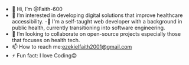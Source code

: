 - 👋 Hi, I’m @Faith-600
- 👀 I’m interested in developing digital solutions that improve healthcare accessibility.
-🌱 I'm a self-taught web developer with a background in public health, currently transitioning into software engineering. 
- 💞️ I’m looking to collaborate on open-source projects especially those that focuses on health tech.
- 📫 How to reach me:ezekielfaith2001@gmail.com
- ⚡ Fun fact: I love Coding😊

 



<!---
Faith-600/Faith-600 is a ✨ special ✨ repository because its `README.md` (this file) appears on your GitHub profile.
You can click the Preview link to take a look at your changes.
--->
